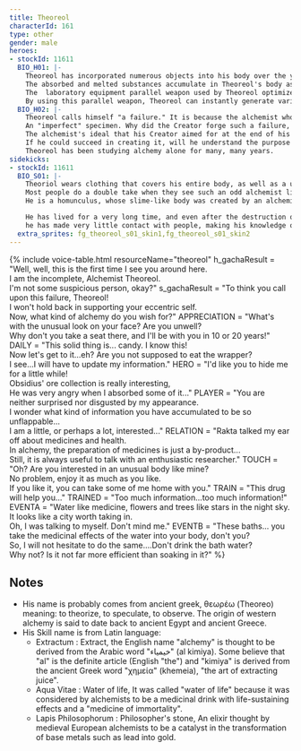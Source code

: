```yaml
---
title: Theoreol
characterId: 161
type: other
gender: male
heroes:
- stockId: 11611
  BIO_H01: |-
    Theoreol has incorporated numerous objects into his body over the years.
    The absorbed and melted substances accumulate in Theoreol's body as information and are used as material for alchemy.
    The  laboratory equipment parallel weapon used by Theoreol optimizes various processes in alchemy to their utmost limit.
    By using this parallel weapon, Theoreol can instantly generate various substances he knows the chemical composition of according to       the situation.
  BIO_H02: |-
    Theoreol calls himself "a failure." It is because the alchemist who created him  declared him so.
    An "imperfect" specimen. Why did the Creator forge such a failure, and what is the significance of his existence as an imperfect life?
    The alchemist's ideal that his Creator aimed for at the end of his research, the creation of the "philosopher's stone" is his symbol      of perfection.
    If he could succeed in creating it, will he understand the purpose of his existence? To prove his hypothesis,
    Theoreol has been studying alchemy alone for many, many years.
sidekicks:
- stockId: 11611
  BIO_S01: |-
    Theoriol wears clothing that covers his entire body, as well as a unique mask that hides his face.
    Most people do a double take when they see such an odd alchemist like him for the first time.
    He is a homunculus, whose slime-like body was created by an alchemist on a ruined planet.

    He has lived for a very long time, and even after the destruction of his planet, he continues to wander on his own and study alchemy.     He has little interest in anything outside of alchemy, and because of that,
    he has made very little contact with people, making his knowledge of common courtesy very lacking.
  extra_sprites: fg_theoreol_s01_skin1,fg_theoreol_s01_skin2
---
```


{% include voice-table.html resourceName="theoreol"
h_gachaResult = "Well, well, this is the first time I see you around here.<br>I am the incomplete, Alchemist Theoreol.<br>I'm not some suspicious person, okay?"
s_gachaResult = "To think you call upon this failure, Theoreol!<br>I won't hold back in supporting your eccentric self.<br>Now, what kind of alchemy do you wish for?"
APPRECIATION = "What's with the unusual look on your face? Are you unwell?<br>Why don't you take a seat there, and I'll be with you in 10 or 20 years!"
DAILY = "This solid thing is... candy. I know this!<br>Now let's get to it...eh? Are you not supposed to eat the wrapper?<br>I see...I will have to update my information."
HERO = "I'd like you to hide me for a little while!<br>Obsidius' ore collection is really interesting,<br>He was very angry when I absorbed some of it..."
PLAYER = "You are neither surprised nor disgusted by my appearance.<br>I wonder what kind of information you have accumulated to be so unflappable...<br>I am a little, or perhaps a lot, interested..."
RELATION = "Rakta talked my ear off about medicines and health.<br>In alchemy, the preparation of medicines is just a by-product...<br>Still, it is always useful to talk with an enthusiastic researcher."
TOUCH = "Oh? Are you interested in an unusual body like mine?<br>No problem, enjoy it as much as you like.<br>If you like it, you can take some of me home with you."
TRAIN = "This drug will help you..."
TRAINED = "Too much information...too much information!"
EVENTA = "Water like medicine, flowers and trees like stars in the night sky.<br>It looks like a city worth taking in.<br>Oh, I was talking to myself. Don't mind me."
EVENTB = "These baths... you take the medicinal effects of the water into your body, don't you?<br>So, I will not hesitate to do the same....Don't drink the bath water?<br>Why not? Is it not far more efficient than soaking in it?"
%}

## Notes

- His name is probably comes from ancient greek, θεωρέω (Theoreo) meaning: to theorize, to speculate, to observe. The origin of western alchemy is said to date back to ancient Egypt and ancient Greece.
- His Skill name is from Latin language:
  - Extractum : Extract, the English name "alchemy" is thought to be derived from the Arabic word "خيمياء" (al kimiya).
Some believe that "al" is the definite article (English "the") and "kimiya" is derived from the ancient Greek word "χημεία" (khemeia), "the art of extracting juice".
  - Aqua Vitae : Water of life, It was called "water of life" because it was considered by alchemists to be a medicinal drink with life-sustaining effects and a "medicine of immortality".
  - Lapis Philosophorum : Philosopher's stone, An elixir thought by medieval European alchemists to be a catalyst in the transformation of base metals such as lead into gold.


